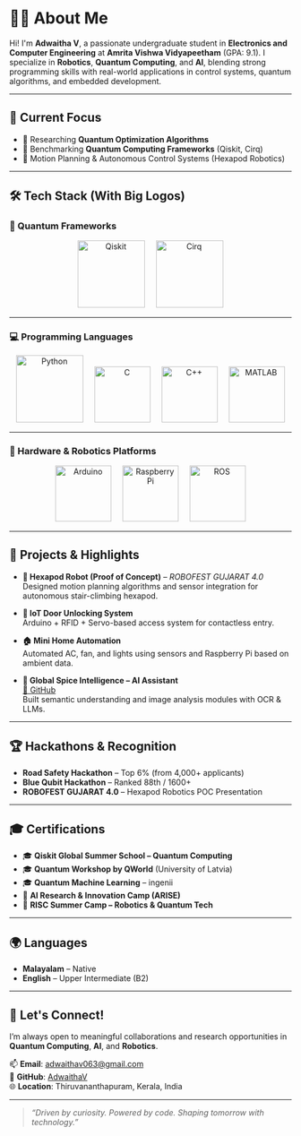 # 👩‍💻 About Me

Hi! I'm **Adwaitha V**, a passionate undergraduate student in **Electronics and Computer Engineering** at **Amrita Vishwa Vidyapeetham** (GPA: 9.1). I specialize in **Robotics**, **Quantum Computing**, and **AI**, blending strong programming skills with real-world applications in control systems, quantum algorithms, and embedded development.

---

## 🧠 Current Focus

- 🔬 Researching **Quantum Optimization Algorithms**
- 🧪 Benchmarking **Quantum Computing Frameworks** (Qiskit, Cirq)
- 🤖 Motion Planning & Autonomous Control Systems (Hexapod Robotics)

---

## 🛠️ Tech Stack (With Big Logos)

### 🧪 Quantum Frameworks

<p align="center">
  <img src="https://upload.wikimedia.org/wikipedia/commons/8/8a/Qiskit-Logo.svg" alt="Qiskit" width="120" />
  &nbsp;&nbsp;&nbsp;
  <img src="https://raw.githubusercontent.com/quantumlib/Cirq/master/docs/images/Cirq_logo.png" alt="Cirq" width="120" />
</p>

---

### 💻 Programming Languages

<p align="center">
  <img src="https://www.python.org/static/community_logos/python-logo.png" alt="Python" width="120" />
  &nbsp;&nbsp;&nbsp;
  <img src="https://upload.wikimedia.org/wikipedia/commons/1/18/C_Programming_Language.svg" alt="C" width="100" />
  &nbsp;&nbsp;&nbsp;
  <img src="https://upload.wikimedia.org/wikipedia/commons/1/18/ISO_C%2B%2B_Logo.svg" alt="C++" width="100" />
  &nbsp;&nbsp;&nbsp;
  <img src="https://upload.wikimedia.org/wikipedia/commons/2/21/Matlab_Logo.png" alt="MATLAB" width="100" />
</p>

---

### 🔧 Hardware & Robotics Platforms

<p align="center">
  <img src="https://upload.wikimedia.org/wikipedia/commons/8/87/Arduino_Logo.svg" alt="Arduino" width="100" />
  &nbsp;&nbsp;&nbsp;
  <img src="https://upload.wikimedia.org/wikipedia/en/c/cb/Raspberry_Pi_Logo.svg" alt="Raspberry Pi" width="100" />
  &nbsp;&nbsp;&nbsp;
  <img src="https://upload.wikimedia.org/wikipedia/commons/b/bb/Ros_logo.svg" alt="ROS" width="100" />
</p>

---

## 🧩 Projects & Highlights

- **🔷 Hexapod Robot (Proof of Concept)** – *ROBOFEST GUJARAT 4.0*  
  Designed motion planning algorithms and sensor integration for autonomous stair-climbing hexapod.

- **🔐 IoT Door Unlocking System**  
  Arduino + RFID + Servo-based access system for contactless entry.

- **🏠 Mini Home Automation**  
  Automated AC, fan, and lights using sensors and Raspberry Pi based on ambient data.

- **🧠 Global Spice Intelligence – AI Assistant**  
  [🔗 GitHub](https://github.com/giri2021/Spice-intelligence-AI-Assistant)  
  Built semantic understanding and image analysis modules with OCR & LLMs.

---

## 🏆 Hackathons & Recognition

- **Road Safety Hackathon** – Top 6% (from 4,000+ applicants)  
- **Blue Qubit Hackathon** – Ranked 88th / 1600+  
- **ROBOFEST GUJARAT 4.0** – Hexapod Robotics POC Presentation

---

## 🎓 Certifications

- 🎓 **Qiskit Global Summer School – Quantum Computing**
- 🎓 **Quantum Workshop by QWorld** (University of Latvia)
- 🎓 **Quantum Machine Learning** – ingenii
- 🤖 **AI Research & Innovation Camp (ARISE)**
- 🧪 **RISC Summer Camp – Robotics & Quantum Tech**

---

## 🌍 Languages

- **Malayalam** – Native  
- **English** – Upper Intermediate (B2)

---

## 🙌 Let's Connect!

I’m always open to meaningful collaborations and research opportunities in **Quantum Computing**, **AI**, and **Robotics**.

📫 **Email**: [adwaithav063@gmail.com](mailto:adwaithav063@gmail.com)  
🔗 **GitHub**: [AdwaithaV](https://github.com/AdwaithaV)  
🌐 **Location**: Thiruvananthapuram, Kerala, India  

---

> *“Driven by curiosity. Powered by code. Shaping tomorrow with technology.”*
